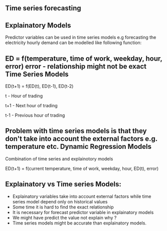 Time series forecasting
-----------------------
Explainatory Models 
-------------------
Predictor variables can be used in time series models e.g forecasting the electricity hourly demand can be modelled like following function:

  ED = f(temperature, time of work, weekday, hour, error)
  error - relationship might not be exact
Time Series Models
------------------
  ED(t+1) = f(ED(t), ED(t-1), ED(t-2)
  
  
  t - Hour of trading
  
  t+1 - Next hour of trading
  
  t-1 - Previous hour of trading

Problem with time series models is that they don't take into account the external factors e.g. temperature etc.
Dynamic Regression Models
---------------------------
Combination of time series and explainotory models


  ED(t+1) = f(current temperature, time of work, weekday, hour, ED(t), error)

Explainatory vs Time series Models:
----------------------------------
  - Explainatory variables take into account external factors while time series model depend only on historical values
  - Some time it is hard to find the exact relationship 
  - It is necessary for forecast predictor variable in explainatory models
  - We might have predict the value not explain why ?
  - Time series models might be accurate than explainatory models.
  
